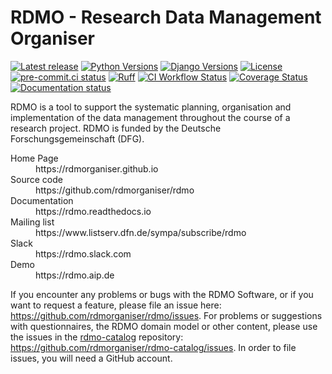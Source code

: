 RDMO - Research Data Management Organiser
=========================================

[![Latest release](https://img.shields.io/pypi/v/rdmo.svg?style=flat)](https://pypi.python.org/pypi/rdmo/)
[![Python Versions](https://img.shields.io/pypi/pyversions/rdmo.svg?style=flat)](https://www.python.org/)
[![Django Versions](https://img.shields.io/pypi/frameworkversions/django/rdmo)](https://pypi.python.org/pypi/rdmo/)
[![License](https://img.shields.io/github/license/rdmorganiser/rdmo?style=flat)](https://github.com/rdmorganiser/rdmo/blob/main/LICENSE) \
[![pre-commit.ci status](https://results.pre-commit.ci/badge/github/rdmorganiser/rdmo/main.svg)](https://results.pre-commit.ci/latest/github/rdmorganiser/rdmo/main)
[![Ruff](https://img.shields.io/endpoint?url=https://raw.githubusercontent.com/astral-sh/ruff/main/assets/badge/v2.json)](https://github.com/astral-sh/ruff)
[![CI Workflow Status](https://github.com/rdmorganiser/rdmo/actions/workflows/ci.yml/badge.svg)](https://github.com/rdmorganiser/rdmo/actions/workflows/ci.yml)
[![Coverage Status](https://coveralls.io/repos/rdmorganiser/rdmo/badge.svg?branch=main&service=github)](https://coveralls.io/github/rdmorganiser/rdmo?branch=main)
[![Documentation status](https://readthedocs.org/projects/rdmo/badge/?version=latest)](http://rdmo.readthedocs.io/en/latest/?badge=latest)

RDMO is a tool to support the systematic planning, organisation and implementation of the data management throughout the course of a research project. RDMO is funded by the Deutsche Forschungsgemeinschaft (DFG).

<dl>
  <dt>Home Page</dt>
  <dd>https://rdmorganiser.github.io</dd>
  <dt>Source code</dt>
  <dd>https://github.com/rdmorganiser/rdmo</dd>
  <dt>Documentation</dt>
  <dd>https://rdmo.readthedocs.io</dd>
  <dt>Mailing list</dt>
  <dd>https://www.listserv.dfn.de/sympa/subscribe/rdmo</dd>
  <dt>Slack</dt>
  <dd>https://rdmo.slack.com</dd>
  <dt>Demo</dt>
  <dd>https://rdmo.aip.de</dd>
</dl>

If you encounter any problems or bugs with the RDMO Software, or if you want to request a feature, please file an issue here: <https://github.com/rdmorganiser/rdmo/issues>. For problems or suggestions with questionnaires, the RDMO domain model or other content, please use the issues in the [rdmo-catalog](https://github.com/rdmorganiser/rdmo-catalog) repository: <https://github.com/rdmorganiser/rdmo-catalog/issues>. In order to file issues, you will need a GitHub account.
